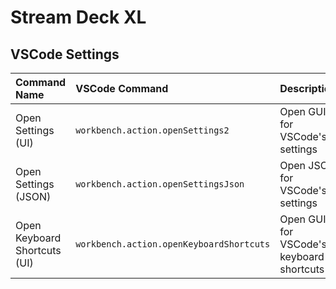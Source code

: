 # Stream Deck XL


## VSCode Settings
| Command Name | VSCode Command | Description |
| :---         |	 :---       | :---        |
| Open Settings (UI) | `workbench.action.openSettings2` | Open GUI for VSCode's settings |
| Open Settings (JSON) | `workbench.action.openSettingsJson` | Open JSON for VSCode's settings |
| Open Keyboard Shortcuts (UI) | `workbench.action.openKeyboardShortcuts` | Open GUI for VSCode's keyboard shortcuts |
